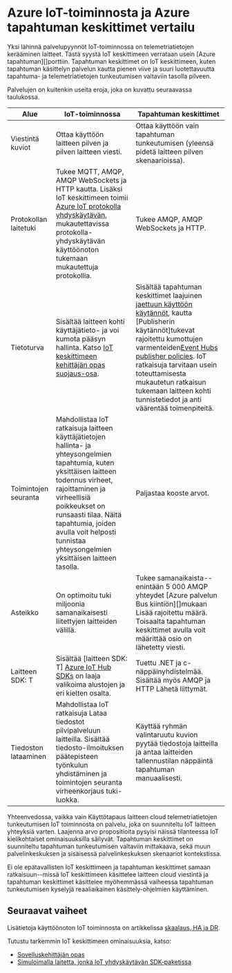 <properties
 pageTitle="Vertaa Azure IoT keskittimeen Azure tapahtuman porttiin | Microsoft Azure"
 description="Korostuksen toiminnalliset erot ja käytä tapauksissa Azure IoT keskittimeen ja Azure tapahtuman keskittimet palveluiden vertailu."
 services="iot-hub"
 documentationCenter=""
 authors="fsautomata"
 manager="timlt"
 editor=""/>

<tags
 ms.service="iot-hub"
 ms.devlang="na"
 ms.topic="article"
 ms.tgt_pltfrm="na"
 ms.workload="na"
 ms.date="06/06/2016"
 ms.author="elioda"/>

# <a name="comparison-of-azure-iot-hub-and-azure-event-hubs"></a>Azure IoT-toiminnosta ja Azure tapahtuman keskittimet vertailu

Yksi lähinnä palvelupyynnöt IoT-toiminnossa on telemetriatietojen kerääminen laitteet. Tästä syystä IoT keskittimeen verrataan usein [Azure tapahtuman][]porttiin. Tapahtuman keskittimet on IoT keskittimeen, kuten tapahtuman käsittelyn palvelun kautta pienen viive ja suuri luotettavuutta tapahtuma- ja telemetriatietojen tunkeutumisen valtaviin tasolla pilveen.

Palvelujen on kuitenkin useita eroja, joka on kuvattu seuraavassa taulukossa.

| Alue | IoT-toiminnossa | Tapahtuman keskittimet |
| ---- | ------- | ---------- |
| Viestintä kuviot | Ottaa käyttöön laitteen pilven ja pilven laitteen viesti. | Ottaa käyttöön vain tapahtuman tunkeutumisen (yleensä pidetä laitteen pilven skenaarioissa). |
| Protokollan laitetuki | Tukee MQTT, AMQP, AMQP WebSockets ja HTTP kautta. Lisäksi IoT keskittimeen toimii [Azure IoT protokolla yhdyskäytävän][lnk-azure-protocol-gateway], mukautettavissa protokolla-yhdyskäytävän käyttöönoton tukemaan mukautettuja protokollia. | Tukee AMQP, AMQP WebSockets ja HTTP. |
| Tietoturva | Sisältää laitteen kohti käyttäjätieto- ja voi kumota pääsyn hallinta. Katso [IoT keskittimeen kehittäjän opas suojaus-osa]. | Sisältää tapahtuman keskittimet laajuinen [jaettuun käyttöön käytännöt][Event Hubs - security], kautta [Publisherin käytännöt]tukevat rajoitettu kumottujen varmenteiden[Event Hubs publisher policies]. IoT ratkaisuja tarvitaan usein toteuttamisesta mukautetun ratkaisun tukemaan laitteen kohti tunnistetiedot ja anti väärentää toimenpiteitä. |
| Toimintojen seuranta | Mahdollistaa IoT ratkaisuja laitteen käyttäjätietojen hallinta- ja yhteysongelmien tapahtumia, kuten yksittäisen laitteen todennus virheet, rajoittaminen ja virheellisiä poikkeukset on runsaasti tilaa. Näitä tapahtumia, joiden avulla voit helposti tunnistaa yhteysongelmien yksittäisen laitteen tasolla. | Paljastaa kooste arvot. |
| Asteikko | On optimoitu tuki miljoonia samanaikaisesti liitettyjen laitteiden välillä. | Tukee samanaikaista--enintään 5 000 AMQP yhteydet [Azure palvelun Bus kiintiön][]mukaan Lisää rajoitettu määrä. Toisaalta tapahtuman keskittimet avulla voit määrittää osio on lähetetty viesti. |
| Laitteen SDK: T | Sisältää [laitteen SDK: T] [ Azure IoT Hub SDKs] on laaja valikoima alustojen ja eri kielten osalta. | Tuettu .NET ja c-näppäinyhdistelmää. Sisältää myös AMQP ja HTTP Lähetä liittymät. |
| Tiedoston lataaminen | Mahdollistaa IoT ratkaisuja Lataa tiedostot pilvipalveluun laitteilla. Sisältää tiedosto-ilmoituksen päätepisteen työnkulun yhdistäminen ja toimintojen seuranta virheenkorjaus tuki-luokka. | Käyttää ryhmän valintaruutu kuvion pyytää tiedostoja laitteilla ja antaa laitteiden tallennustilan näppäintä tapahtuman manuaalisesti. |

Yhteenvedossa, vaikka vain Käyttötapaus laitteen cloud telemetriatietojen tunkeutumisen IoT toiminnosta on palvelu, joka on suunniteltu IoT laitteen yhteyksiä varten. Laajenna arvo propositioita pysyisi näissä tilanteessa IoT kielikohtaiset ominaisuuksilla säilyvät. Tapahtuman keskittimet on suunniteltu tapahtuman tunkeutumisen valtaviin mittakaava, sekä muun palvelinkeskuksen ja sisäisessä palvelinkeskuksen skenaariot kontekstissa.

Ei ole epätavallisten IoT keskittimeen ja tapahtuman keskittimet samaan ratkaisuun--missä IoT keskittimeen käsittelee laitteen cloud viestintä ja tapahtuman keskittimet käsittelee myöhemmässä vaiheessa tapahtuman tunkeutumisen kyselyjä reaaliaikainen käsittely-ohjelmien käyttäminen.

## <a name="next-steps"></a>Seuraavat vaiheet

Lisätietoja käyttöönoton IoT toiminnosta on artikkelissa [skaalaus, HA ja DR][lnk-scaling].

Tutustu tarkemmin IoT keskittimeen ominaisuuksia, katso:

- [Sovelluskehittäjän opas][lnk-devguide]
- [Simuloimalla laitetta, jonka IoT yhdyskäytävän SDK-paketissa][lnk-gateway]

[Azure tapahtuman keskittimet]: ../event-hubs/event-hubs-what-is-event-hubs.md
[IoT keskittimeen kehittäjän opas suojaus-osa]: iot-hub-devguide-security.md
[Event Hubs - security]: ../event-hubs/event-hubs-authentication-and-security-model-overview.md
[Event Hubs publisher policies]: ../event-hubs/event-hubs-overview.md#common-publisher-tasks
[Azure palvelun Bus-kiintiön]: ../service-bus-messaging/service-bus-quotas.md
[Azure IoT Hub SDKs]: https://github.com/Azure/azure-iot-sdks/blob/master/readme.md
[lnk-azure-protocol-gateway]: iot-hub-protocol-gateway.md

[lnk-scaling]: iot-hub-scaling.md
[lnk-devguide]: iot-hub-devguide.md
[lnk-gateway]: iot-hub-linux-gateway-sdk-simulated-device.md
